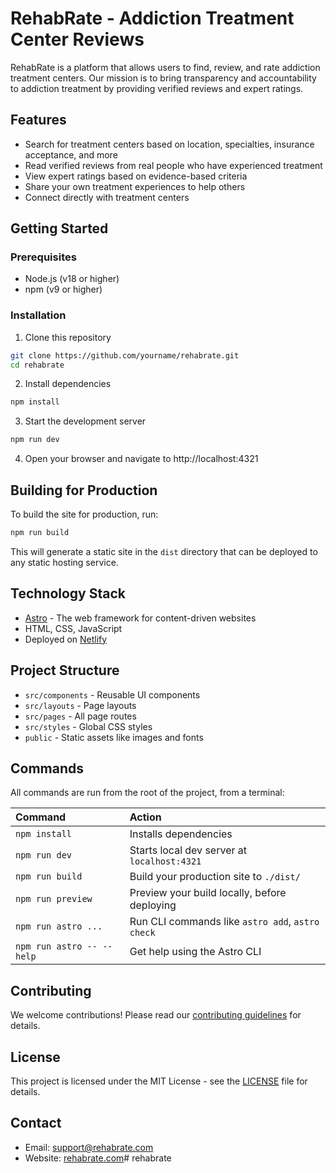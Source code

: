 # RehabRate - Addiction Treatment Center Reviews

RehabRate is a platform that allows users to find, review, and rate addiction treatment centers. Our mission is to bring transparency and accountability to addiction treatment by providing verified reviews and expert ratings.

## Features

- Search for treatment centers based on location, specialties, insurance acceptance, and more
- Read verified reviews from real people who have experienced treatment
- View expert ratings based on evidence-based criteria
- Share your own treatment experiences to help others
- Connect directly with treatment centers

## Getting Started

### Prerequisites

- Node.js (v18 or higher)
- npm (v9 or higher)

### Installation

1. Clone this repository
```bash
git clone https://github.com/yourname/rehabrate.git
cd rehabrate
```

2. Install dependencies
```bash
npm install
```

3. Start the development server
```bash
npm run dev
```

4. Open your browser and navigate to http://localhost:4321

## Building for Production

To build the site for production, run:

```bash
npm run build
```

This will generate a static site in the `dist` directory that can be deployed to any static hosting service.

## Technology Stack

- [Astro](https://astro.build/) - The web framework for content-driven websites
- HTML, CSS, JavaScript
- Deployed on [Netlify](https://netlify.com)

## Project Structure

- `src/components` - Reusable UI components
- `src/layouts` - Page layouts
- `src/pages` - All page routes
- `src/styles` - Global CSS styles
- `public` - Static assets like images and fonts

## Commands

All commands are run from the root of the project, from a terminal:

| Command                   | Action                                           |
| :------------------------ | :----------------------------------------------- |
| `npm install`             | Installs dependencies                            |
| `npm run dev`             | Starts local dev server at `localhost:4321`      |
| `npm run build`           | Build your production site to `./dist/`          |
| `npm run preview`         | Preview your build locally, before deploying     |
| `npm run astro ...`       | Run CLI commands like `astro add`, `astro check` |
| `npm run astro -- --help` | Get help using the Astro CLI                     |

## Contributing

We welcome contributions! Please read our [contributing guidelines](CONTRIBUTING.md) for details.

## License

This project is licensed under the MIT License - see the [LICENSE](LICENSE) file for details.

## Contact

- Email: support@rehabrate.com
- Website: [rehabrate.com](https://rehabrate.com)# rehabrate
